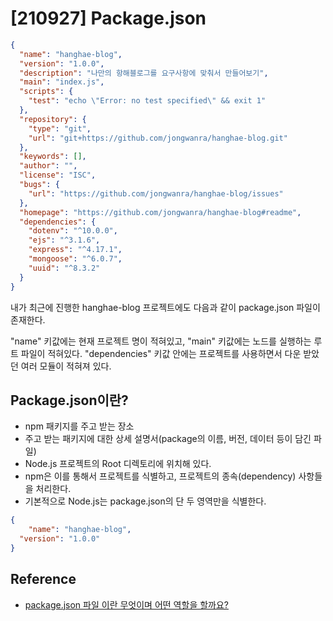 # [210927] Package.json

```json
{
  "name": "hanghae-blog",
  "version": "1.0.0",
  "description": "나만의 항해블로그를 요구사항에 맞춰서 만들어보기",
  "main": "index.js",
  "scripts": {
    "test": "echo \"Error: no test specified\" && exit 1"
  },
  "repository": {
    "type": "git",
    "url": "git+https://github.com/jongwanra/hanghae-blog.git"
  },
  "keywords": [],
  "author": "",
  "license": "ISC",
  "bugs": {
    "url": "https://github.com/jongwanra/hanghae-blog/issues"
  },
  "homepage": "https://github.com/jongwanra/hanghae-blog#readme",
  "dependencies": {
    "dotenv": "^10.0.0",
    "ejs": "^3.1.6",
    "express": "^4.17.1",
    "mongoose": "^6.0.7",
    "uuid": "^8.3.2"
  }
}
```

내가 최근에 진행한 hanghae-blog 프로젝트에도 다음과 같이 package.json 파일이 존재한다.

"name" 키값에는 현재 프로젝트 명이 적혀있고, "main" 키값에는 노드를 실행하는 루트 파일이 적혀있다. "dependencies" 키값 안에는 프로젝트를 사용하면서 다운 받았던 여러 모듈이 적혀져 있다.

## Package.json이란?

- npm 패키지를 주고 받는 장소
- 주고 받는 패키지에 대한 상세 설명서(package의 이름, 버전, 데이터 등이 담긴 파일)
- Node.js 프로젝트의 Root 디렉토리에 위치해 있다.
- npm은 이를 통해서 프로젝트를 식별하고, 프로젝트의 종속(dependency) 사항들을 처리한다.
- 기본적으로 Node.js는 package.json의 단 두 영역만을 식별한다.

```json
{
	"name": "hanghae-blog",
  "version": "1.0.0"
}
```

## Reference

- [package.json 파일 이란 무엇이며 어떤 역할을 할까요?](https://oneroomtable.tistory.com/entry/packagejson-%ED%8C%8C%EC%9D%BC%EC%9D%B4%EB%9E%80-%EB%AC%B4%EC%97%87%EC%9D%B4%EB%A9%B0-%EC%96%B4%EB%96%A4-%EC%97%AD%ED%95%A0%EC%9D%84-%ED%95%A0%EA%B9%8C%EC%9A%94)
